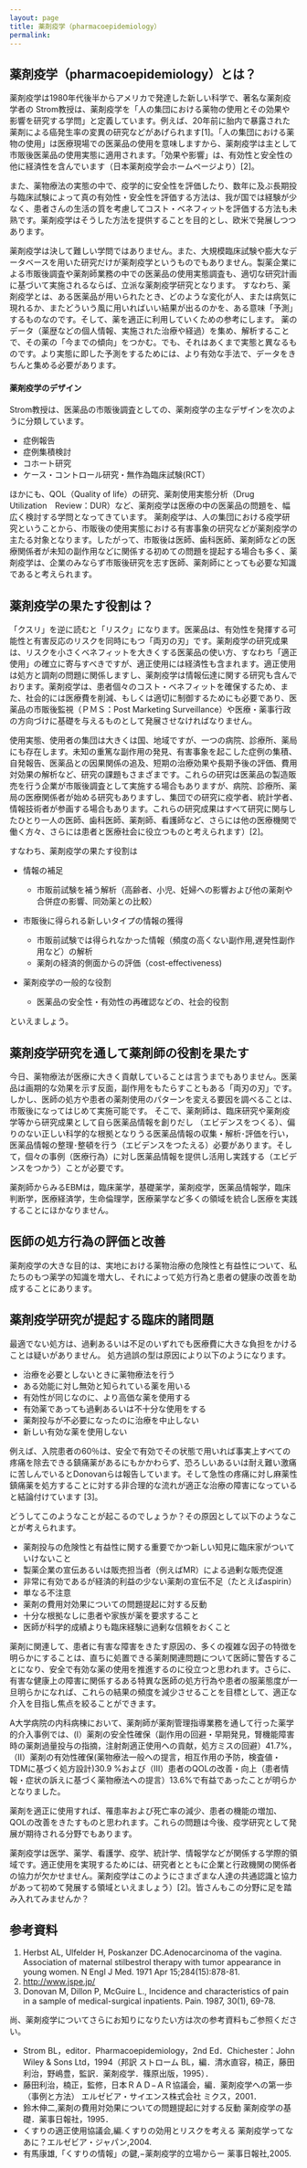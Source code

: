 ```yaml
---
layout: page
title: 薬剤疫学（pharmacoepidemiology）
permalink:
---
```


## 薬剤疫学（pharmacoepidemiology）とは？
薬剤疫学は1980年代後半からアメリカで発達した新しい科学で、著名な薬剤疫学者の Strom教授は、薬剤疫学を「人の集団における薬物の使用とその効果や影響を研究する学問」と定義しています。例えば、20年前に胎内で暴露された薬剤による癌発生率の変異の研究などがあげられます[1]。「人の集団における薬物の使用」は医療現場での医薬品の使用を意味しますから、薬剤疫学は主として市販後医薬品の使用実態に適用されます。「効果や影響」は、有効性と安全性の他に経済性を含んでいます（日本薬剤疫学会ホームページより）[2]。

また、薬物療法の実態の中で、疫学的に安全性を評価したり、数年に及ぶ長期投与臨床試験によって真の有効性・安全性を評価する方法は、我が国では経験が少なく、患者さんの生活の質を考慮してコスト・ベネフィットを評価する方法も未熟です。薬剤疫学はそうした方法を提供することを目的とし、欧米で発展しつつあります。

薬剤疫学は決して難しい学問ではありません。また、大規模臨床試験や膨大なデータベースを用いた研究だけが薬剤疫学というものでもありません。製薬企業による市販後調査や薬剤師業務の中での医薬品の使用実態調査も、適切な研究計画に基づいて実施されるならば、立派な薬剤疫学研究となります。 すなわち、薬剤疫学とは、ある医薬品が用いられたとき、どのような変化が人、または病気に現れるか、またどういう風に用いればいい結果が出るのかを、ある意味「予測」するものなのです。そして、薬を適正に利用していくための参考にします。 薬のデータ（薬歴などの個人情報、実施された治療や経過）を集め、解析することで、その薬の「今までの傾向」をつかむ。でも、それはあくまで実態と異なるものです。より実態に即した予測をするためには、より有効な手法で、データをきちんと集める必要があります。

#### 薬剤疫学のデザイン

Strom教授は、医薬品の市販後調査としての、薬剤疫学の主なデザインを次のように分類しています。

* 症例報告
* 症例集積検討
* コホート研究
* ケース・コントロール研究・無作為臨床試験(RCT）

ほかにも、QOL（Quality  of  life）の研究、薬剤使用実態分析（Drug　Utilization　Review：DUR）など、薬剤疫学は医療の中の医薬品の問題を、幅広く検討する学問となってきています。 薬剤疫学は、人の集団における疫学研究ということから、市販後の使用実態における有害事象の研究などが薬剤疫学の主たる対象となります。したがって、市販後は医師、歯科医師、薬剤師などの医療関係者が未知の副作用などに関係する初めての問題を提起する場合も多く、薬剤疫学は、企業のみならず市販後研究を志す医師、薬剤師にとっても必要な知識であると考えられます。

## 薬剤疫学の果たす役割は？
「クスリ」を逆に読むと「リスク」になります。医薬品は、有効性を発揮する可能性と有害反応のリスクを同時にもつ「両刃の刃」です。薬剤疫学の研究成果は、リスクを小さくベネフィットを大きくする医薬品の使い方、すなわち「適正使用」の確立に寄与すべきですが、適正使用には経済性も含まれます。適正使用は処方と調剤の問題に関係しますし、薬剤疫学は情報伝達に関する研究も含んでおります。薬剤疫学は、患者個々のコスト・ベネフィットを確保するため、また、社会的には医療費を削減、もしくは適切に制御するためにも必要であり、医薬品の市販後監視（ＰＭＳ：Post Marketing Surveillance）や医療・薬事行政の方向づけに基礎を与えるものとして発展させなければなりません。

使用実態、使用者の集団は大きくは国、地域ですが、一つの病院、診療所、薬局にも存在します。未知の重篤な副作用の発見、有害事象を起こした症例の集積、自発報告、医薬品との因果関係の追及、短期の治療効果や長期予後の評価、費用対効果の解析など、研究の課題もさまざまです。これらの研究は医薬品の製造販売を行う企業が市販後調査として実施する場合もありますが、病院、診療所、薬局の医療関係者が始める研究もありますし、集団での研究に疫学者、統計学者、情報技術者が参画する場合もあります。これらの研究成果はすべて研究に関与したひとり一人の医師、歯科医師、薬剤師、看護師など、さらには他の医療機関で働く方々、さらには患者と医療社会に役立つものと考えられます）[2]。

すなわち、薬剤疫学の果たす役割は

* 情報の補足
    * 市販前試験を補う解析（高齢者、小児、妊婦への影響および他の薬剤や合併症の影響、同効薬との比較）

* 市販後に得られる新しいタイプの情報の獲得
    * 市販前試験では得られなかった情報（頻度の高くない副作用,遅発性副作用など）の解析
    * 薬剤の経済的側面からの評価（cost-effectiveness)

* 薬剤疫学の一般的な役割
    * 医薬品の安全性・有効性の再確認などの、社会的役割

といえましょう。

## 薬剤疫学研究を通して薬剤師の役割を果たす

今日、薬物療法が医療に大きく貢献していることは言うまでもありません。医薬品は画期的な効果を示す反面，副作用をもたらすこともある「両刃の刃」です。 しかし、医師の処方や患者の薬剤使用のパターンを変える要因を調べることは、市販後になってはじめて実施可能です。 そこで、薬剤師は、臨床研究や薬剤疫学等から研究成果として自ら医薬品情報を創りだし （エビデンスをつくる）、偏りのない正しい科学的な根拠となりうる医薬品情報の収集・解析･評価を行い，医薬品情報の整理･整頓を行う（エビデンスをつたえる）必要があります。そして，個々の事例（医療行為）に対し医薬品情報を提供し活用し実践する（エビデンスをつかう）ことが必要です。

薬剤師からみるEBMは，臨床薬学，基礎薬学，薬剤疫学，医薬品情報学，臨床判断学，医療経済学，生命倫理学，医療薬学など多くの領域を統合し医療を実践することにほかなりません。

## 医師の処方行為の評価と改善

薬剤疫学の大きな目的は、実地における薬物治療の危険性と有益性について、私たちのもつ薬学の知識を増大し、それによって処方行為と患者の健康の改善を助成することにあります。

## 薬剤疫学研究が提起する臨床的諸問題

最適でない処方は、過剰あるいは不足のいずれでも医療費に大きな負担をかけることは疑いがありません。 処方過誤の型は原因により以下のようになります。

* 治療を必要としないときに薬物療法を行う
* ある効能に対し無効と知られている薬を用いる
* 有効性が同じなのに、より高価な薬を使用する
* 有効薬であっても過剰あるいは不十分な使用をする
* 薬剤投与が不必要になったのに治療を中止しない
* 新しい有効な薬を使用しない

例えば、入院患者の60％は、安全で有効でその状態で用いれば事実上すべての疼痛を除去できる鎮痛薬があるにもかかわらず、恐ろしいあるいは耐え難い激痛に苦しんでいるとDonovanらは報告しています。そして急性の疼痛に対し麻薬性鎮痛薬を処方することに対する非合理的な流れが適正な治療の障害になっていると結論付けています [3]。

どうしてこのようなことが起こるのでしょうか？その原因として以下のようなことが考えられます。

* 薬剤投与の危険性と有益性に関する重要でかつ新しい知見に臨床家がついていけないこと
* 製薬企業の宣伝あるいは販売担当者（例えばMR）による過剰な販売促進
* 非常に有効であるが経済的利益の少ない薬剤の宣伝不足（たとえばaspirin）
* 単なる不注意
* 薬剤の費用対効果についての問題提起に対する反動
* 十分な根拠なしに患者や家族が薬を要求すること
* 医師が科学的成績よりも臨床経験に過剰な信頼をおくこと

薬剤に関連して、患者に有害な障害をきたす原因の、多くの複雑な因子の特徴を明らかにすることは、直ちに処置できる薬剤関連問題について医師に警告することになり、安全で有効な薬の使用を推進するのに役立つと思われます。さらに、有害な健康上の障害に関係するある特異な医師の処方行為や患者の服薬態度が一旦明らかになれば、これらの結果の頻度を減少させることを目標として、適正な介入を目指し焦点を絞ることができます。

A大学病院の内科病棟において、薬剤師が薬剤管理指導業務を通して行った薬学的介入事例では、(Ⅰ）薬剤の安全性確保（副作用の回避・早期発見，腎機能障害時の薬剤過量投与の指摘，注射剤適正使用への貢献，処方ミスの回避）41.7%，（Ⅱ）薬剤の有効性確保(薬物療法一般への提言，相互作用の予防，検査値・TDMに基づく処方設計)30.9 %および（Ⅲ）患者のQOLの改善・向上（患者情報・症状の訴えに基づく薬物療法への提言）13.6%で有益であったことが明らかとなりました。


薬剤を適正に使用すれば、罹患率および死亡率の減少、患者の機能の増加、QOLの改善をきたすものと思われます。これらの問題は今後、疫学研究として発展が期待される分野でもあります。

薬剤疫学は医学、薬学、看護学、疫学、統計学、情報学などが関係する学際的領域です。適正使用を実現するためには、研究者とともに企業と行政機関の関係者の協力が欠かせません。薬剤疫学はこのようにさまざまな人達の共通認識と協力があって初めて発展する領域といえましょう）[2]。皆さんもこの分野に足を踏み入れてみませんか？

## 参考資料

1. Herbst AL, Ulfelder H, Poskanzer DC.Adenocarcinoma of the vagina. Association of maternal stilbestrol therapy with tumor appearance in young women. N Engl J Med. 1971 Apr 15;284(15):878-81.
1. http://www.jspe.jp/
1. Donovan M, Dillon P, McGuire L., Incidence and characteristics of pain in a sample of medical-surgical inpatients. Pain. 1987, 30(1), 69-78.

尚、薬剤疫学についてさらにお知りになりたい方は次の参考資料もご参照ください。

* Strom BL，editor．Pharmacoepidemiology，2nd Ed．Chichester：John Wiley & Sons  Ltd，1994（邦訳  ストローム BL，編．清水直容，楠正，藤田利治，野嶋豊，監訳．薬剤疫学．篠原出版，1995）．
* 藤田利治，楠正，監修，日本ＲＡＤ−ＡＲ協議会，編．薬剤疫学への第一歩（事例と方法）  エルゼビア・サイエンス株式会社 ミクス，2001．
* 鈴木伸二,薬剤の費用対効果についての問題提起に対する反動  薬剤疫学の基礎．薬事日報社，1995．
* くすりの適正使用協議会,編.くすりの効用とリスクを考える  薬剤疫学ってなあに？エルゼビア・ジャパン,2004.
* 有馬康雄,「くすりの情報」の鍵,−薬剤疫学的立場からー  薬事日報社,2005.
